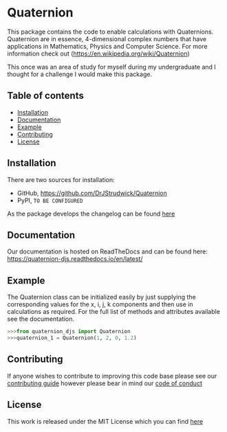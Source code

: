 # Quaternion

This package contains the code to enable calculations with Quaternions. Quaternion are in essence, 4-dimensional complex numbers that have applications in Mathematics, Physics and Computer Science. For more information check out (<https://en.wikipedia.org/wiki/Quaternion>)

This once was an area of study for myself during my undergraduate and I thought for a challenge I would make this package.

## Table of contents

- [Installation](#installation)
- [Documentation](#documentation)
- [Example](#example)
- [Contributing](#contributing)
- [License](#license)

## Installation

There are two sources for installation:

- GitHub, <https://github.com/DrJStrudwick/Quaternion>
- PyPI, ```TO BE CONFIGURED```

As the package develops the changelog can be found [here](CHANGELOG.md)

## Documentation

Our documentation is hosted on ReadTheDocs and can be found here: <https://quaternion-djs.readthedocs.io/en/latest/>

## Example

The Quaternion class can be initialized easily by just supplying the corresponding values for the x, i, j, k components and then use in calculations as required. For the full list of methods and attributes available see the documentation.

```python
>>>from quaternion_djs import Quaternion
>>>quaternion_1 = Quaternion(1, 2, 0, 1.2)
```

## Contributing

If anyone wishes to contribute to improving this code base please see our [contributing guide](CONTRIBUTING.md) however please bear in mind our [code of conduct](CODE_OF_CONDUCT.md)

## License

This work is released under the MIT License which you can find [here](LICENSE)
